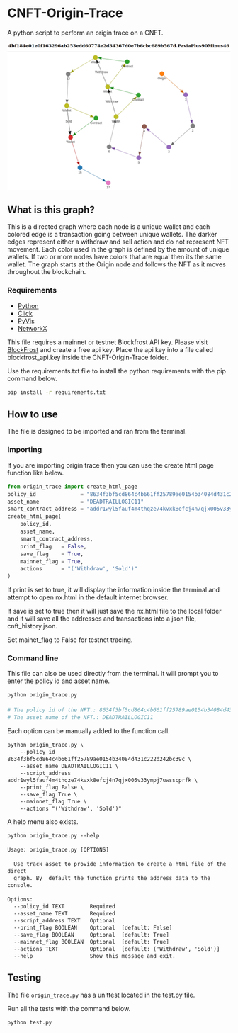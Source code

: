 # CNFT-Origin-Trace

A python script to perform an origin trace on a CNFT.

![alt text](nx_html_image.png)

## What is this graph?

This is a directed graph where each node is a unique wallet and each colored edge is a transaction going between unique wallets. The darker edges represent either a withdraw and sell action and do not represent NFT movement. Each color used in the graph is defined by the amount of unique wallets. If two or more nodes have colors that are equal then its the same wallet. The graph starts at the Origin node and follows the NFT as it moves throughout the blockchain.

### Requirements

- [Python](https://www.python.org/downloads/)
- [Click](https://github.com/pallets/click/)
- [PyVis](https://github.com/WestHealth/pyvis)
- [NetworkX](https://github.com/networkx/networkx)

This file requires a mainnet or testnet Blockfrost API key. Please visit [BlockFrost](https://blockfrost.io/) and create a free api key. Place the api key into a file called blockfrost_api.key inside the CNFT-Origin-Trace folder.

Use the requirements.txt file to install the python requirements with the pip command below.

```bash
pip install -r requirements.txt
```

## How to use

The file is designed to be imported and ran from the terminal.

### Importing

If you are importing origin trace then you can use the create html page function like below.

```py
from origin_trace import create_html_page
policy_id              = "8634f3bf5cd864c4b661ff25789ae0154b34084d431c222d242bc39c"
asset_name             = "DEADTRAILLOGIC11"
smart_contract_address = "addr1wyl5fauf4m4thqze74kvxk8efcj4n7qjx005v33ympj7uwsscprfk"
create_html_page(
    policy_id,
    asset_name,
    smart_contract_address,
    print_flag   = False,
    save_flag    = True,
    mainnet_flag = True,
    actions      = "('Withdraw', 'Sold')"
)
```

If print is set to true, it will display the information inside the terminal and attempt to open nx.html in the default internet browser. 

If save is set to true then it will just save the nx.html file to the local folder and it will save all the addresses and transactions into a json file, cnft_history.json.

Set mainet_flag to False for testnet tracing.

### Command line

This file can also be used directly from the terminal. It will prompt you to enter the policy id and asset name.

```bash
python origin_trace.py

# The policy id of the NFT.: 8634f3bf5cd864c4b661ff25789ae0154b34084d431c222d242bc39c
# The asset name of the NFT.: DEADTRAILLOGIC11
```

Each option can be manually added to the function call.
```
python origin_trace.py \
    --policy_id 8634f3bf5cd864c4b661ff25789ae0154b34084d431c222d242bc39c \
    --asset_name DEADTRAILLOGIC11 \
    --script_address addr1wyl5fauf4m4thqze74kvxk8efcj4n7qjx005v33ympj7uwsscprfk \
    --print_flag False \
    --save_flag True \
    --mainnet_flag True \
    --actions "('Withdraw', 'Sold')"
```

A help menu also exists.

```
python origin_trace.py --help

Usage: origin_trace.py [OPTIONS]

  Use track asset to provide information to create a html file of the direct
  graph. By  default the function prints the address data to the console.

Options:
  --policy_id TEXT        Required
  --asset_name TEXT       Required
  --script_address TEXT   Optional
  --print_flag BOOLEAN    Optional  [default: False]
  --save_flag BOOLEAN     Optional  [default: True]
  --mainnet_flag BOOLEAN  Optional  [default: True]
  --actions TEXT          Optional  [default: ('Withdraw', 'Sold')]
  --help                  Show this message and exit.
```

## Testing

The file ```origin_trace.py``` has a unittest located in the test.py file.

Run all the tests with the command below.

```
python test.py
```
